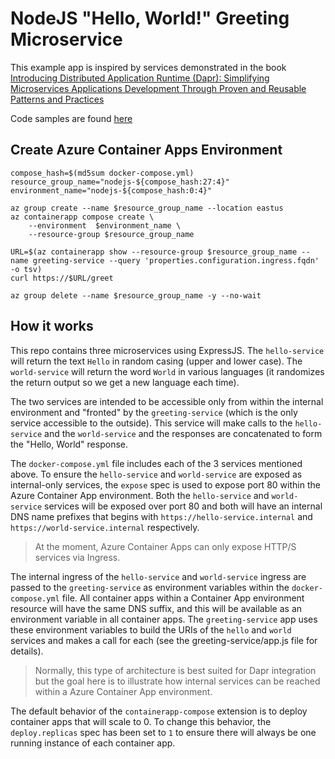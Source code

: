 # NodeJS "Hello, World!" Greeting Microservice

This example app is inspired by services demonstrated in the book [Introducing Distributed Application Runtime (Dapr): Simplifying Microservices Applications Development Through Proven and Reusable Patterns and Practices](https://www.amazon.com/Introducing-Distributed-Application-Runtime-Dapr/dp/1484269977)

Code samples are found [here](https://github.com/Apress/introducing-dapr)

## Create Azure Container Apps Environment

```azurecli
compose_hash=$(md5sum docker-compose.yml)
resource_group_name="nodejs-${compose_hash:27:4}"
environment_name="nodejs-${compose_hash:0:4}"

az group create --name $resource_group_name --location eastus
az containerapp compose create \
    --environment  $environment_name \
    --resource-group $resource_group_name

URL=$(az containerapp show --resource-group $resource_group_name --name greeting-service --query 'properties.configuration.ingress.fqdn' -o tsv)
curl https://$URL/greet

az group delete --name $resource_group_name -y --no-wait
```

## How it works

This repo contains three microservices using ExpressJS. The `hello-service` will return the text `Hello` in random casing (upper and lower case). The `world-service` will return the word `World` in various languages (it randomizes the return output so we get a new language each time).

The two services are intended to be accessible only from within the internal environment and "fronted" by the `greeting-service` (which is the only service accessible to the outside). This service will make calls to the `hello-service` and the `world-service` and the responses are concatenated to form the "Hello, World" response.

The `docker-compose.yml` file includes each of the 3 services mentioned above. To ensure the `hello-service` and `world-service` are exposed as internal-only services, the `expose` spec is used to expose port 80 within the Azure Container App environment. Both the `hello-service` and `world-service` services will be exposed over port 80 and both will have an internal DNS name prefixes that begins with `https://hello-service.internal` and `https://world-service.internal` respectively.

> At the moment, Azure Container Apps can only expose HTTP/S services via Ingress.

The internal ingress of the `hello-service` and `world-service` ingress are passed to the `greeting-service` as environment variables within the `docker-compose.yml` file. All container apps within a Container App environment resource will have the same DNS suffix, and this will be available as an environment variable in all container apps. The `greeting-service` app uses these environment variables to build the URIs of the `hello` and `world` services and makes a call for each (see the greeting-service/app.js file for details).

> Normally, this type of architecture is best suited for Dapr integration but the goal here is to illustrate how internal services can be reached within a Azure Container App environment.

The default behavior of the `containerapp-compose` extension is to deploy container apps that will scale to 0. To change this behavior, the `deploy.replicas` spec has been set to `1` to ensure there will always be one running instance of each container app.